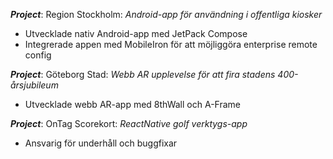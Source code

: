 **_Project_**: Region Stockholm:
*Android-app för användning i offentliga kiosker*
* Utvecklade nativ Android-app med JetPack Compose
* Integrerade appen med MobileIron för att möjliggöra enterprise remote config


**_Project_**: Göteborg Stad:
*Webb AR upplevelse för att fira stadens 400-årsjubileum*
* Utvecklade webb AR-app med 8thWall och A-Frame


**_Project_**: OnTag Scorekort:
*ReactNative golf verktygs-app*
* Ansvarig för underhåll och buggfixar